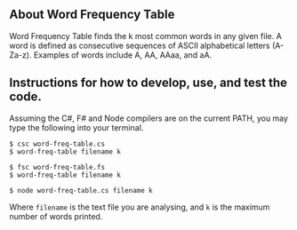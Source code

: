 ## About Word Frequency Table

Word Frequency Table finds the k most common words in any given file. A word is defined as consecutive sequences of ASCII alphabetical letters (A-Za-z). Examples of words include A, AA, AAaa, and aA.

## Instructions for how to develop, use, and test the code.

Assuming the C\#, F\# and Node compilers are on the current PATH, you may type the following into your terminal.
```
$ csc word-freq-table.cs
$ word-freq-table filename k
```
```
$ fsc word-freq-table.fs
$ word-freq-table filename k
```
```
$ node word-freq-table.cs filename k
```
Where `filename` is the text file you are analysing, and `k` is the maximum number of words printed.
